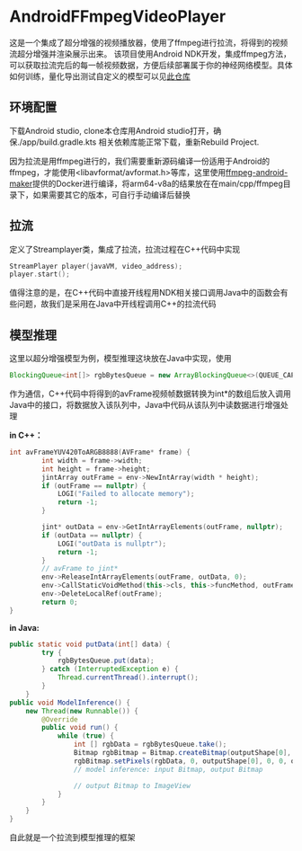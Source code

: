 # AndroidFFmpegVideoPlayer

这是一个集成了超分增强的视频播放器，使用了ffmpeg进行拉流，将得到的视频流超分增强并渲染展示出来。
该项目使用Android NDK开发，集成ffmpeg方法，可以获取拉流完后的每一帧视频数据，方便后续部署属于你的神经网络模型。具体如何训练，量化导出测试自定义的模型可以见[此仓库](https://github.com/Monaco12138/SR_Tensorflow)

## 环境配置

下载Android studio, clone本仓库用Android studio打开，确保./app/build.gradle.kts 相关依赖库能正常下载，重新Rebuild Project.

因为拉流是用ffmpeg进行的，我们需要重新源码编译一份适用于Android的ffmpeg，才能使用<libavformat/avformat.h>等库，这里使用[ffmpeg-android-maker](https://github.com/Javernaut/ffmpeg-android-maker)提供的Docker进行编译，将arm64-v8a的结果放在在main/cpp/ffmpeg目录下，如果需要其它的版本，可自行手动编译后替换

## 拉流

定义了Streamplayer类，集成了拉流，拉流过程在C++代码中实现
```C
StreamPlayer player(javaVM, video_address);
player.start();
```

值得注意的是，在C++代码中直接开线程用NDK相关接口调用Java中的函数会有些问题，故我们是采用在Java中开线程调用C++的拉流代码

## 模型推理
这里以超分增强模型为例，模型推理这块放在Java中实现，使用
```Java
BlockingQueue<int[]> rgbBytesQueue = new ArrayBlockingQueue<>(QUEUE_CAPACITY)
```
作为通信，C++代码中将得到的avFrame视频帧数据转换为int*的数组后放入调用Java中的接口，将数据放入该队列中，Java中代码从该队列中读数据进行增强处理

__in C++：__
```C++
int avFrameYUV420ToARGB8888(AVFrame* frame) {
        int width = frame->width;
        int height = frame->height;
        jintArray outFrame = env->NewIntArray(width * height);
        if (outFrame == nullptr) {
            LOGI("Failed to allocate memory");
            return -1;
        }

        jint* outData = env->GetIntArrayElements(outFrame, nullptr);
        if (outData == nullptr) {
            LOGI("outData is nullptr");
            return -1;
        }
        // avFrame to jint*
        env->ReleaseIntArrayElements(outFrame, outData, 0);
        env->CallStaticVoidMethod(this->cls, this->funcMethod, outFrame);
        env->DeleteLocalRef(outFrame);
        return 0;
}
```

__in Java:__
``` Java
public static void putData(int[] data) {
        try {
            rgbBytesQueue.put(data);
        } catch (InterruptedException e) {
            Thread.currentThread().interrupt();
        }
    }
public void ModelInference() {
    new Thread(new Runnable()) {
        @Override
        public void run() {
            while (true) {
                int [] rgbData = rgbBytesQueue.take();
                Bitmap rgbBitmap = Bitmap.createBitmap(outputShape[0], outputShape[1], Bitmap.Config.ARGB_8888);
                rgbBitmap.setPixels(rgbData, 0, outputShape[0], 0, 0, outputShape[0], outputShape[1]);
                // model inference: input Bitmap, output Bitmap

                // output Bitmap to ImageView
            }
        }
    }
}
```

自此就是一个拉流到模型推理的框架